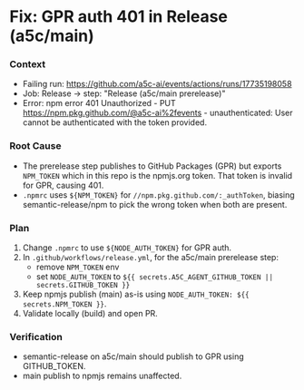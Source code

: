 # Fix: GPR auth 401 in Release (a5c/main)

### Context

- Failing run: https://github.com/a5c-ai/events/actions/runs/17735198058
- Job: Release → step: "Release (a5c/main prerelease)"
- Error: npm error 401 Unauthorized - PUT https://npm.pkg.github.com/@a5c-ai%2fevents - unauthenticated: User cannot be authenticated with the token provided.

### Root Cause

- The prerelease step publishes to GitHub Packages (GPR) but exports `NPM_TOKEN` which in this repo is the npmjs.org token. That token is invalid for GPR, causing 401.
- `.npmrc` uses `${NPM_TOKEN}` for `//npm.pkg.github.com/:_authToken`, biasing semantic-release/npm to pick the wrong token when both are present.

### Plan

1. Change `.npmrc` to use `${NODE_AUTH_TOKEN}` for GPR auth.
2. In `.github/workflows/release.yml`, for the a5c/main prerelease step:
   - remove `NPM_TOKEN` env
   - set `NODE_AUTH_TOKEN` to `${{ secrets.A5C_AGENT_GITHUB_TOKEN || secrets.GITHUB_TOKEN }}`
3. Keep npmjs publish (main) as-is using `NODE_AUTH_TOKEN: ${{ secrets.NPM_TOKEN }}`.
4. Validate locally (build) and open PR.

### Verification

- semantic-release on a5c/main should publish to GPR using GITHUB_TOKEN.
- main publish to npmjs remains unaffected.
